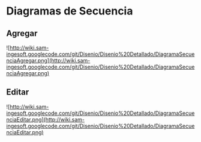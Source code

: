 # Diagramas de Secuencia #

## Agregar ##

![http://wiki.sam-ingesoft.googlecode.com/git/Disenio/Disenio%20Detallado/DiagramaSecuenciaAgregar.png](http://wiki.sam-ingesoft.googlecode.com/git/Disenio/Disenio%20Detallado/DiagramaSecuenciaAgregar.png)

## Editar ##

![http://wiki.sam-ingesoft.googlecode.com/git/Disenio/Disenio%20Detallado/DiagramaSecuenciaEditar.png](http://wiki.sam-ingesoft.googlecode.com/git/Disenio/Disenio%20Detallado/DiagramaSecuenciaEditar.png)